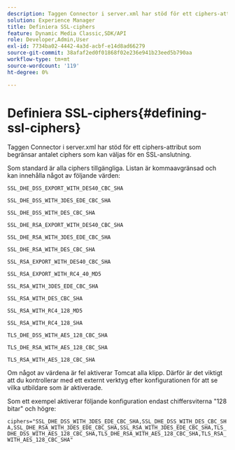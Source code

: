 ```yaml
---
description: Taggen Connector i server.xml har stöd för ett ciphers-attribut som begränsar antalet ciphers som kan väljas för en SSL-anslutning.
solution: Experience Manager
title: Definiera SSL-ciphers
feature: Dynamic Media Classic,SDK/API
role: Developer,Admin,User
exl-id: 7734ba02-4442-4a3d-acbf-e14d8ad66279
source-git-commit: 38afaf2ed0f01868f02e236e941b23eed5b790aa
workflow-type: tm+mt
source-wordcount: '119'
ht-degree: 0%

---
```


# Definiera SSL-ciphers{#defining-ssl-ciphers}

Taggen Connector i server.xml har stöd för ett ciphers-attribut som begränsar antalet ciphers som kan väljas för en SSL-anslutning.

Som standard är alla ciphers tillgängliga. Listan är kommaavgränsad och kan innehålla något av följande värden:

`SSL_DHE_DSS_EXPORT_WITH_DES40_CBC_SHA`

`SSL_DHE_DSS_WITH_3DES_EDE_CBC_SHA`

`SSL_DHE_DSS_WITH_DES_CBC_SHA`

`SSL_DHE_RSA_EXPORT_WITH_DES40_CBC_SHA`

`SSL_DHE_RSA_WITH_3DES_EDE_CBC_SHA`

`SSL_DHE_RSA_WITH_DES_CBC_SHA`

`SSL_RSA_EXPORT_WITH_DES40_CBC_SHA`

`SSL_RSA_EXPORT_WITH_RC4_40_MD5`

`SSL_RSA_WITH_3DES_EDE_CBC_SHA`

`SSL_RSA_WITH_DES_CBC_SHA`

`SSL_RSA_WITH_RC4_128_MD5`

`SSL_RSA_WITH_RC4_128_SHA`

`TLS_DHE_DSS_WITH_AES_128_CBC_SHA`

`TLS_DHE_RSA_WITH_AES_128_CBC_SHA`

`TLS_RSA_WITH_AES_128_CBC_SHA`

Om något av värdena är fel aktiverar Tomcat alla klipp. Därför är det viktigt att du kontrollerar med ett externt verktyg efter konfigurationen för att se vilka utbildare som är aktiverade.

Som ett exempel aktiverar följande konfiguration endast chiffersviterna &quot;128 bitar&quot; och högre:

`ciphers="SSL_DHE_DSS_WITH_3DES_EDE_CBC_SHA,SSL_DHE_DSS_WITH_DES_CBC_SHA,SSL_DHE_RSA_WITH_3DES_EDE_CBC_SHA,SSL_RSA_WITH_3DES_EDE_CBC_SHA,TLS_DHE_DSS_WITH_AES_128_CBC_SHA,TLS_DHE_RSA_WITH_AES_128_CBC_SHA,TLS_RSA_WITH_AES_128_CBC_SHA"`
